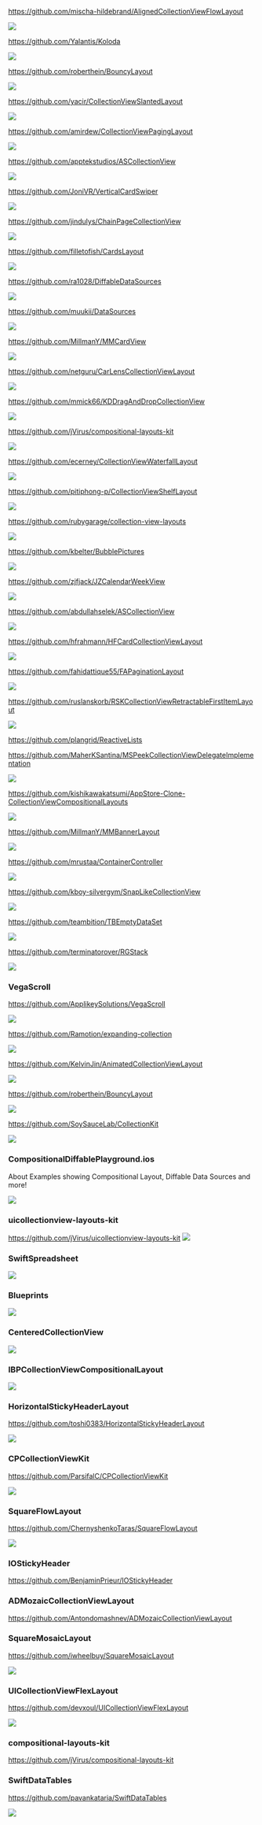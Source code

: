 https://github.com/mischa-hildebrand/AlignedCollectionViewFlowLayout

![](https://github.com/mischa-hildebrand/AlignedCollectionViewFlowLayout/raw/master/Docs/Left-aligned-collection-view-layout.png)

https://github.com/Yalantis/Koloda

![](https://github.com/Yalantis/Koloda/raw/master/Koloda_v2_example_animation.gif)

https://github.com/roberthein/BouncyLayout

![](https://github.com/roberthein/BouncyLayout/raw/master/art/gifs/02.gif)

https://github.com/yacir/CollectionViewSlantedLayout

![](https://user-images.githubusercontent.com/2587473/34458447-9f434c8a-edd3-11e7-98b7-f32b4284268d.gif)

https://github.com/amirdew/CollectionViewPagingLayout

![](https://camo.githubusercontent.com/1335af1f977294ee9696a98b4de1cf7f86bf9e3fb72589127ffc1714a3366932/68747470733a2f2f616d69722e6170702f6769742f6c61796f75745f64657369676e65725f707265766965772e676966)

https://github.com/apptekstudios/ASCollectionView

![](https://github.com/apptekstudios/ASCollectionView/raw/master/readmeAssets/demo1.jpeg)

https://github.com/JoniVR/VerticalCardSwiper

![](https://github.com/JoniVR/VerticalCardSwiper/raw/master/example.gif)

https://github.com/jindulys/ChainPageCollectionView

![](https://raw.githubusercontent.com/jindulys/ChainPageCollectionView/master/Images/new1.gif)

https://github.com/filletofish/CardsLayout

![](https://github.com/filletofish/Cards/raw/master/Animation.gif)

https://github.com/ra1028/DiffableDataSources

![](https://raw.githubusercontent.com/ra1028/DiffableDataSources/master/assets/insertion_sort.gif)

https://github.com/muukii/DataSources

![](https://github.com/muukii/DataSources/raw/master/sample.gif)

https://github.com/MillmanY/MMCardView

![](https://github.com/MillmanY/MMCardView/raw/master/demo.gif)

https://github.com/netguru/CarLensCollectionViewLayout

![](https://user-images.githubusercontent.com/18245585/50694808-2b795e80-103b-11e9-839d-f2d8dc533bb4.gif)

https://github.com/mmick66/KDDragAndDropCollectionView

![](https://github.com/mmick66/KDDragAndDropCollectionView/raw/master/Resources/header.png?raw=true)

https://github.com/jVirus/compositional-layouts-kit

![](https://github.com/jVirus/compositional-layouts-kit/raw/master/assets/waterfall-iphone.gif)

https://github.com/ecerney/CollectionViewWaterfallLayout

![](https://github.com/ecerney/CollectionViewWaterfallLayout/raw/master/Screenshots/RealWorldExample.png?raw=true)

https://github.com/pitiphong-p/CollectionViewShelfLayout

![](https://camo.githubusercontent.com/00d77da172d4007f8830a561162b197d301f61b3bfc70da2f37e04ab59504f49/68747470733a2f2f636f636f61636f6e74726f6c732d70726f64756374696f6e2e73332e616d617a6f6e6177732e636f6d2f75706c6f6164732f636f6e74726f6c5f696d6167652f696d6167652f393636362f436f6c6c656374696f6e566965775368656c664c61796f75745f736d616c6c2e706e67)

https://github.com/rubygarage/collection-view-layouts

![](https://github.com/rubygarage/collection-view-layouts/raw/master/assets/tags.png?raw=true)

https://github.com/kbelter/BubblePictures

![](https://raw.githubusercontent.com/kbelter/BubblePictures/master/Screenshots/m3.png)

https://github.com/zjfjack/JZCalendarWeekView

![](https://raw.githubusercontent.com/zjfjack/JZCalendarWeekView/master/Screenshots/longPress.gif)

https://github.com/abdullahselek/ASCollectionView

![](https://github.com/abdullahselek/ASCollectionView/raw/master/screenshots/ascollectionview_1.png)

https://github.com/hfrahmann/HFCardCollectionViewLayout

![](https://raw.githubusercontent.com/hfrahmann/HFCardCollectionViewLayout/master/ReadmeAssets/Screenshot.png)

https://github.com/fahidattique55/FAPaginationLayout

![](https://camo.githubusercontent.com/e2b73cd471b936faec1e4c06ac1ccedc4c0bf168ba6b1fa4ac31dc90822acf4e/687474703a2f2f692e696d6775722e636f6d2f7768414b7832512e676966)

https://github.com/ruslanskorb/RSKCollectionViewRetractableFirstItemLayout

![](https://github.com/ruslanskorb/RSKCollectionViewRetractableFirstItemLayout/raw/master/RSKCollectionViewRetractableFirstItemLayoutExample/RSKCollectionViewRetractableFirstItemLayoutExample.gif)

https://github.com/plangrid/ReactiveLists

https://github.com/MaherKSantina/MSPeekCollectionViewDelegateImplementation

![](https://user-images.githubusercontent.com/24646608/41348369-c0887714-6f4f-11e8-9231-8a86a278ee4a.gif)

https://github.com/kishikawakatsumi/AppStore-Clone-CollectionViewCompositionalLayouts

![](https://user-images.githubusercontent.com/40610/65122649-79e55680-da2c-11e9-8df5-c58d4563e4b5.png)

https://github.com/MillmanY/MMBannerLayout

![](https://github.com/MillmanY/MMBannerLayout/raw/master/mid_demo.gif)

https://github.com/mrustaa/ContainerController

![](https://github.com/mrustaa/gif_presentation/raw/master/ContainerControllerSwift/maps.gif)

https://github.com/kboy-silvergym/SnapLikeCollectionView

![](https://github.com/kboy-silvergym/SnapLikeCollectionView/raw/master/Images/this.gif)

https://github.com/teambition/TBEmptyDataSet

![](https://github.com/teambition/TBEmptyDataSet/raw/master/Screenshots/Example.gif)

https://github.com/terminatorover/RGStack

![](https://github.com/terminatorover/RGStack/raw/master/RGStack.gif)

### VegaScroll

https://github.com/ApplikeySolutions/VegaScroll

![](https://camo.githubusercontent.com/55aca8211b60e71b5492cf95f15ce2b3d098c98dec077d86eb4c56a75050bd83/68747470733a2f2f662e666c6f636b75736572636f6e74656e74322e636f6d2f646334323539613135303438303136333139393038353836)

https://github.com/Ramotion/expanding-collection

![](https://github.com/Ramotion/expanding-collection/raw/master/expanding-collection.gif)

https://github.com/KelvinJin/AnimatedCollectionViewLayout

![](https://camo.githubusercontent.com/fb900c67839bb7e04632d99bf9ef9e6c2b6c4028/687474703a2f2f692e696d6775722e636f6d2f76384a7552596a2e676966)

https://github.com/roberthein/BouncyLayout

![](https://github.com/roberthein/BouncyLayout/raw/master/art/gifs/01.gif)

https://github.com/SoySauceLab/CollectionKit

![](https://camo.githubusercontent.com/06c460bc439a722bc9ab0eaae1130605f6c8fbc8/68747470733a2f2f63646e2e7261776769742e636f6d2f536f7953617563654c61622f436f6c6c656374696f6e4b69742f343034353137302f5265736f75726365732f6578616d706c65352e737667)

### CompositionalDiffablePlayground.ios

About Examples showing Compositional Layout, Diffable Data Sources and more!

![](https://camo.githubusercontent.com/cf48758523dab25311ce722a8ab630f12ba0a75c2c7e37a7bb59f37c5b4af91f/68747470733a2f2f6e656d6563656b2e62652f6d656469612f696d616765732f67726f7570732d6578616d706c652e706e67)

### uicollectionview-layouts-kit

https://github.com/jVirus/uicollectionview-layouts-kit
![](https://github.com/jVirus/uicollectionview-layouts-kit/raw/main/cover-uickit.png)

### SwiftSpreadsheet

![](https://camo.githubusercontent.com/d23b39c4651c5a01f7f394e4fac51a625a1471cf2f53ac2c0f92101033fd3968/68747470733a2f2f7468756d62732e6766796361742e636f6d2f53696c656e744c6967687468656172746564416d6d6f6e6974652d73697a655f726573747269637465642e676966)

### Blueprints

![](https://github.com/zenangst/Blueprints/raw/master/Images/Blueprints-Preview.png?raw=true)

### CenteredCollectionView

![](https://github.com/BenEmdon/CenteredCollectionView/raw/master/.github/demo.gif)

### IBPCollectionViewCompositionalLayout

![](https://user-images.githubusercontent.com/40610/62560784-c29be280-b8b8-11e9-970f-d939b2713f93.gif)

### HorizontalStickyHeaderLayout

https://github.com/toshi0383/HorizontalStickyHeaderLayout

![](https://github.com/toshi0383/assets/raw/master/HorizontalStickyHeaderLayout/hshl-iphone7.gif)

### CPCollectionViewKit

https://github.com/ParsifalC/CPCollectionViewKit

![](https://github.com/ParsifalC/CPCollectionViewKit/raw/master/Demos/CPCollectionViewTransitionDemo/TransitionFlowAndStage.gif?raw=true)

### SquareFlowLayout

https://github.com/ChernyshenkoTaras/SquareFlowLayout

![](https://camo.githubusercontent.com/2e21d8793dadaa7aeaf61d3bc71e0fdea6ba6f1216f81808caf6f69db70f21b5/68747470733a2f2f692e696d67666c69702e636f6d2f326d787064692e676966)

### IOStickyHeader

https://github.com/BenjaminPrieur/IOStickyHeader

### ADMozaicCollectionViewLayout

https://github.com/Antondomashnev/ADMozaicCollectionViewLayout

### SquareMosaicLayout

https://github.com/iwheelbuy/SquareMosaicLayout

![](https://github.com/iwheelbuy/SquareMosaicLayout/raw/master/Example/SquareMosaicLayout/ezgif.com-optimize.gif)

### UICollectionViewFlexLayout

https://github.com/devxoul/UICollectionViewFlexLayout

![](https://user-images.githubusercontent.com/931655/28981116-59c51f24-798b-11e7-8877-b4e7f83644d1.jpg)

### compositional-layouts-kit

https://github.com/jVirus/compositional-layouts-kit

### SwiftDataTables

https://github.com/pavankataria/SwiftDataTables

![](https://camo.githubusercontent.com/91e5fe0d5adc847a283cc4061c609dfd265fb79081d1867d667777e079f4eeeb/687474703a2f2f672e7265636f726469742e636f2f4d6839505958423954342e676966)
